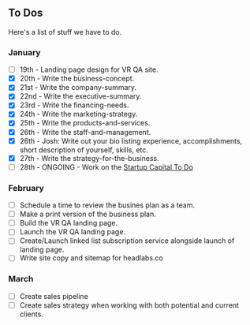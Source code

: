 ## To Dos 

Here's a list of stuff we have to do.

### January
- [ ] 19th - Landing page design for VR QA site.
- [X] 20th - Write the business-concept.
- [X] 21st - Write the company-summary.
- [X] 22nd - Write the executive-summary.
- [X] 23rd - Write the financing-needs.
- [X] 24th - Write the marketing-strategy.
- [X] 25th - Write the products-and-services.
- [X] 26th - Write the staff-and-management. 
- [X] 26th - Josh: Write out your bio listing experience, accomplishments, short description of yourself, skills, etc.
- [X] 27th - Write the strategy-for-the-business.
- [ ] 28th - ONGOING - Work on the [Startup Capital To Do](startup-capital-to-do.md)

### February
- [ ] Schedule a time to review the busines plan as a team.
- [ ] Make a print version of the business plan.
- [ ] Build the VR QA landing page.
- [ ] Launch the VR QA landing page.
- [ ] Create/Launch linked list subscription service alongside launch of landing page. 
- [ ] Write site copy and sitemap for headlabs.co 

### March
- [ ] Create sales pipeline 
- [ ] Create sales strategy when working with both potential and current clients.
